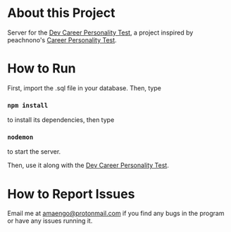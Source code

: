 # About this Project

Server for the [Dev Career Personality Test](https://github.com/thedevarchive/dev-career-personality-test), a project inspired by peachnono's [Career Personality Test](https://github.com/peachnono/dev-personality-test). 

# How to Run

First, import the .sql file in your database. Then, type

### `npm install`

to install its dependencies, then type

### `nodemon`

to start the server. 

Then, use it along with the [Dev Career Personality Test](https://github.com/thedevarchive/dev-career-personality-test). 

# How to Report Issues

Email me at amaengo@protonmail.com if you find any bugs in the program or have any issues running it.  
